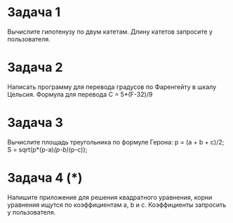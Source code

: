 # Задача 1
Вычислите гипотенузу по двум катетам. Длину катетов запросите у пользователя.

# Задача 2
Написать программу для перевода  градусов по Фаренгейту в шкалу Цельсия.
Формула для перевода С = 5*(F-32)/9

# Задача 3
Вычислите площадь треугольника по формуле Герона:
p = (a + b + с)/2;
S = sqrt(p*(p-a)*(p-b)*(p-c));

# Задача 4 (*)
Напишите приложение для решения квадратного уравнения,
корни уравнения ищутся по коэффициентам a, b и с. 
Коэффициенты запросить у пользователя.
